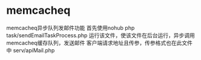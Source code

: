 # memcacheq
memcacheq异步队列发邮件功能
首先使用nohub php task/sendEmailTaskProcess.php 运行该文件，使该文件在后台运行，异步调用memcacheq缓存队列，发送邮件
客户端请求地址且传参，传参格式也在此文件中    serv/apiMail.php
